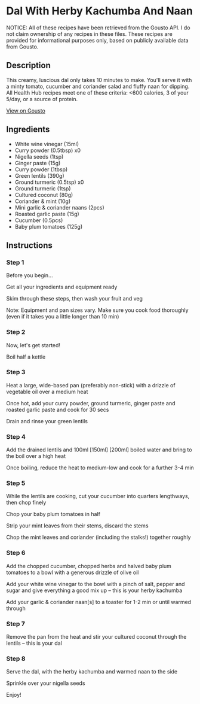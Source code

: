 # Dal With Herby Kachumba And Naan

NOTICE: All of these recipes have been retrieved from the Gousto API. I do not claim ownership of any recipes in these files. These recipes are provided for informational purposes only, based on publicly available data from Gousto.

## Description

This creamy, luscious dal only takes 10 minutes to make. You'll serve it with a minty tomato, cucumber and coriander salad and fluffy naan for dipping. All Health Hub recipes meet one of these criteria: <600 calories, 3 of your 5/day, or a source of protein.

[View on Gousto](https://www.gousto.co.uk/recipes/cookbook/10-min-black-dal-with-kachumba-naan)

## Ingredients

- White wine vinegar (15ml)
- Curry powder (0.5tbsp) x0
- Nigella seeds (1tsp)
- Ginger paste (15g)
- Curry powder (1tbsp)
- Green lentils (390g)
- Ground turmeric (0.5tsp) x0
- Ground turmeric (1tsp)
- Cultured coconut (80g)
- Coriander & mint (10g)
- Mini garlic & coriander naans (2pcs)
- Roasted garlic paste (15g)
- Cucumber (0.5pcs)
- Baby plum tomatoes (125g)

## Instructions


### Step 1

Before you begin...

Get all your ingredients and equipment ready

Skim through these steps, then wash your fruit and veg

Note: Equipment and pan sizes vary. Make sure you cook food thoroughly (even if it takes you a little longer than 10 min)


### Step 2

Now, let's get started!

Boil half a kettle


### Step 3

Heat a large, wide-based pan (preferably non-stick) with a drizzle of vegetable oil over a medium heat

Once hot, add your curry powder, ground turmeric, ginger paste and roasted garlic paste and cook for 30 secs

Drain and rinse your green lentils


### Step 4

Add the drained lentils and 100ml <span class="text-purple">[150ml]</span><span class="text-danger"> [200ml]</span> boiled water and bring to the boil over a high heat

Once boiling, reduce the heat to medium-low and cook for a further 3-4 min


### Step 5

While the lentils are cooking, cut your cucumber into quarters lengthways, then chop finely

Chop your baby plum tomatoes in half

Strip your mint leaves from their stems, discard the stems

Chop the mint leaves and coriander (including the stalks!) together roughly


### Step 6

Add the chopped cucumber, chopped herbs and halved baby plum tomatoes to a bowl with a generous drizzle of olive oil

Add your white wine vinegar to the bowl with a pinch of salt, pepper and sugar and give everything a good mix up – this is your herby kachumba

Add your garlic & coriander naan[s] to a toaster for 1-2 min or until warmed through


### Step 7

Remove the pan from the heat and stir your cultured coconut through the lentils – this is your dal

### Step 8

Serve the dal, with the herby kachumba and warmed naan to the side

Sprinkle over your nigella seeds

Enjoy!

